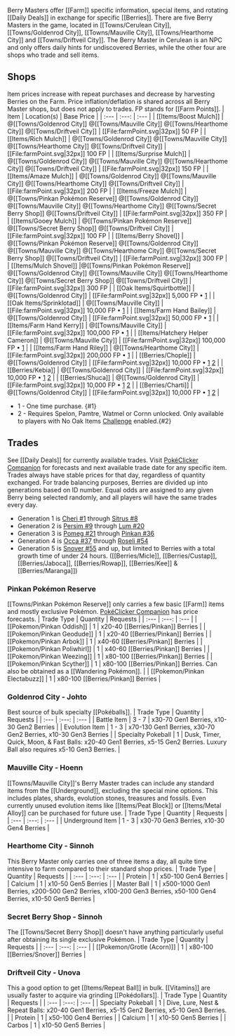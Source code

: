 Berry Masters offer [[Farm]] specific information, special items, and rotating [[Daily Deals]] in exchange for specific [[Berries]].  There are five Berry Masters in the game, located in [[Towns/Cerulean City]], [[Towns/Goldenrod City]], [[Towns/Mauville City]], [[Towns/Hearthome City]] and [[Towns/Driftveil City]].   The Berry Master in Cerulean is an NPC and only offers daily hints for undiscovered Berries, while the other four are shops who trade and sell items.

## Shops
Item prices increase with repeat purchases and decrease by harvesting Berries on the Farm.  Price inflation/deflation is shared across all Berry Master shops, but does not apply to trades.  FP stands for [[Farm Points]].
| Item | Location(s) | Base Price |
| :--- | :---: | :--- |
| [[Items/Boost Mulch]] | @[[Towns/Goldenrod City]] @[[Towns/Mauville City]] @[[Towns/Hearthome City]] @[[Towns/Driftveil City]] | [[File:farmPoint.svg\|32px]] 50 FP |
| [[Items/Rich Mulch]] | @[[Towns/Goldenrod City]] @[[Towns/Mauville City]] @[[Towns/Hearthome City]] @[[Towns/Driftveil City]] | [[File:farmPoint.svg\|32px]] 100 FP |
| [[Items/Surprise Mulch]] | @[[Towns/Goldenrod City]] @[[Towns/Mauville City]] @[[Towns/Hearthome City]] @[[Towns/Driftveil City]] | [[File:farmPoint.svg\|32px]] 150 FP  |
| [[Items/Amaze Mulch]] | @[[Towns/Goldenrod City]] @[[Towns/Mauville City]] @[[Towns/Hearthome City]] @[[Towns/Driftveil City]] | [[File:farmPoint.svg\|32px]] 200 FP |
| [[Items/Freeze Mulch]] | @[[Towns/Pinkan Pokémon Reserve]] @[[Towns/Goldenrod City]] @[[Towns/Mauville City]] @[[Towns/Hearthome City]] @[[Towns/Secret Berry Shop]] @[[Towns/Driftveil City]] | [[File:farmPoint.svg\|32px]] 350 FP |
| [[Items/Gooey Mulch]] |  @[[Towns/Pinkan Pokémon Reserve]] @[[Towns/Secret Berry Shop]] @[[Towns/Driftveil City]] | [[File:farmPoint.svg\|32px]] 100 FP |
| [[Items/Berry Shovel]] | @[[Towns/Pinkan Pokémon Reserve]] @[[Towns/Goldenrod City]] @[[Towns/Mauville City]] @[[Towns/Hearthome City]] @[[Towns/Secret Berry Shop]] @[[Towns/Driftveil City]] | [[File:farmPoint.svg\|32px]] 300 FP |
| [[Items/Mulch Shovel]] |@[[Towns/Pinkan Pokémon Reserve]] @[[Towns/Goldenrod City]] @[[Towns/Mauville City]] @[[Towns/Hearthome City]] @[[Towns/Secret Berry Shop]] @[[Towns/Driftveil City]] | [[File:farmPoint.svg\|32px]] 300 FP |
| [[Oak Items/Squirtbottle]] | @[[Towns/Goldenrod City]]  | [[File:farmPoint.svg\|32px]] 5,000 FP • [1](#1) |
| [[Oak Items/Sprinklotad]] | @[[Towns/Mauville City]]  | [[File:farmPoint.svg\|32px]] 10,000 FP • [1](#1) |
| [[Items/Farm Hand Bailey]] | @[[Towns/Goldenrod City]] |  [[File:farmPoint.svg\|32px]] 50,000 FP • [1](#1) |
| [[Items/Farm Hand Kerry]] | @[[Towns/Mauville City]] |  [[File:farmPoint.svg\|32px]] 100,000 FP • [1](#1) |
| [[Items/Hatchery Helper Cameron]] | @[[Towns/Mauville City]] |  [[File:farmPoint.svg\|32px]] 100,000 FP • [1](#1) |
| [[Items/Farm Hand Riley]] | @[[Towns/Hearthome City]] |  [[File:farmPoint.svg\|32px]] 200,000 FP • [1](#1) |
| [[Berries/Chople]] | @[[Towns/Goldenrod City]] |  [[File:farmPoint.svg\|32px]] 10,000 FP • [1](#1) [2](#2) |
| [[Berries/Kebia]] | @[[Towns/Goldenrod City]] |  [[File:farmPoint.svg\|32px]] 10,000 FP • [1](#1) [2](#2) |
| [[Berries/Shuca]] | @[[Towns/Goldenrod City]] |  [[File:farmPoint.svg\|32px]] 10,000 FP • [1](#1) [2](#2) |
| [[Berries/Charti]] | @[[Towns/Goldenrod City]] |  [[File:farmPoint.svg\|32px]] 10,000 FP • [1](#1) [2](#2) |

- 1 - One time purchase. {#1}
- 2 - Requires Spelon, Pamtre, Watmel or Cornn unlocked.  Only available to players with No Oak Items [Challenge](#!Challenge_Modes) enabled.{#2}

## Trades
See [[Daily Deals]] for currently available trades.  Visit [PokéClicker Companion](https://companion.pokeclicker.com/#!Forecast/Berry/GoldenrodCity) for forecasts and next available trade date for any specific item.  Trades always have stable prices for that day, regardless of quantity exchanged.  For trade balancing purposes, Berries are divided up into generations based on ID number.  Equal odds are assigned to any given Berry being selected randomly, and all players will have the same trades every day.

- Generation 1 is [Cheri #1](/#!Berries/Cheri) through [Sitrus #8](/#!Berries/Sitrus)
- Generation 2 is [Persim #9](/#!Berries/Persim) through [Lum #20](/#!Berries/Lum)
- Generation 3 is [Pomeg #21](/#!Berries/Pomeg) through [Pinkan #36](/#!Berries/Pinkan)
- Generation 4 is [Occa #37](/#!Berries/Occa) through [Roseli #54](/#!Berries/Roseli)
- Generation 5 is [Snover #55](/#!Berries/Snover) and up, but limited to Berries with a total growth time of under 24 hours. ([[Berries/Micle]], [[Berries/Custap]], [[Berries/Jaboca]], [[Berries/Rowap]], [[Berries/Kee]] & [[Berries/Maranga]])

### Pinkan Pokémon Reserve
[[Towns/Pinkan Pokémon Reserve]] only carries a few basic [[Farm]] items and mostly exclusive Pokémon.  [PokéClicker Companion](https://companion.pokeclicker.com/#!Forecast/Berry/PinkanPok%C3%A9monReserve) has price forecasts.
| Trade Type | Quantity | Requests |
| :--- | :---: | :--- |
| [[Pokemon/Pinkan Oddish]] | 1 | x20-40 [[Berries/Pinkan]] Berries |
| [[Pokemon/Pinkan Geodude]] | 1 | x20-40 [[Berries/Pinkan]] Berries |
| [[Pokemon/Pinkan Arbok]] | 1 | x40-60 [[Berries/Pinkan]] Berries |
| [[Pokemon/Pinkan Poliwhirl]] | 1 | x40-60 [[Berries/Pinkan]] Berries |
| [[Pokemon/Pinkan Weezing]] | 1 | x80-100 [[Berries/Pinkan]] Berries |
| [[Pokemon/Pinkan Scyther]] | 1 | x80-100 [[Berries/Pinkan]] Berries. Can also be obtained as a [[Wandering Pokémon]]. |
| [[Pokemon/Pinkan Electabuzz]] | 1 | x80-100 [[Berries/Pinkan]] Berries |

### Goldenrod City - Johto
Best source of bulk specialty [[Pokéballs]].
| Trade Type | Quantity | Requests |
| :--- | :---: | :--- |
| Battle Item | 3 - 7 | x30-70 Gen1 Berries, x10-30 Gen2 Berries |
| Evolution Item | 1 - 3 | x70-130 Gen1 Berries, x30-70 Gen2 Berries, x10-30 Gen3 Berries |
| Specialty Pokeball | 1 | Dusk, Timer, Quick, Moon, & Fast Balls: x20-40 Gen1 Berries, x5-15 Gen2 Berries.  Luxury Ball also requires x5-10 Gen3 Berries. |

### Mauville City - Hoenn
[[Towns/Mauville City]]'s Berry Master trades can include any standard items from the [[Underground]], excluding the special mine options.  This includes plates, shards, evolution stones, treasures and fossils.  Even currently unused evolution items like [[Items/Peat Block]] or [[Items/Metal Alloy]] can be purchased for future use.
| Trade Type | Quantity | Requests |
| :--- | :---: | :--- |
| Underground Item | 1 - 3 | x30-70 Gen3 Berries, x10-30 Gen4 Berries |

### Hearthome City - Sinnoh
This Berry Master only carries one of three items a day, all quite time intensive to farm compared to their standard shop prices.
| Trade Type | Quantity | Requests |
| :--- | :---: | :--- |
| Protein | 1 | x50-100 Gen4 Berries |
| Calcium | 1 | x10-50 Gen5 Berries |
| Master Ball | 1 | x500-1000 Gen1 Berries, x200-500 Gen2 Berries, x100-200 Gen3 Berries, x50-100 Gen4 Berries, x10-50 Gen5 Berries  |

### Secret Berry Shop - Sinnoh
The [[Towns/Secret Berry Shop]] doesn't have anything particularly useful after obtaining its single exclusive Pokémon.
| Trade Type | Quantity | Requests |
| :--- | :---: | :--- |
| [[Pokemon/Grotle (Acorn)]] | 1 | x80-100 [[Berries/Snover]] Berries |

### Driftveil City - Unova
This a good option to get [[Items/Repeat Ball]] in bulk.  [[Vitamins]] are usually faster to acquire via grinding [[Pokédollars]].
| Trade Type | Quantity | Requests |
| :--- | :---: | :--- |
| Specialty Pokeball | 1 | Dive, Lure, Nest & Repeat Balls: x20-40 Gen1 Berries, x5-15 Gen2 Berries, x5-10 Gen3 Berries. |
| Protein | 1 | x50-100 Gen4 Berries |
| Calcium | 1 | x10-50 Gen5 Berries |
| Carbos | 1 | x10-50 Gen5 Berries |
